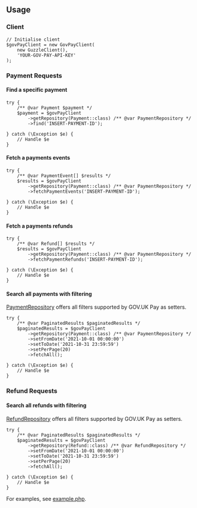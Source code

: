 ## Usage

### Client

```
// Initialise client
$govPayClient = new GovPayClient(
    new GuzzleClient(),
    'YOUR-GOV-PAY-API-KEY'
);
```

### Payment Requests

#### Find a specific payment

```
try {
    /** @var Payment $payment */
    $payment = $govPayClient
        ->getRepository(Payment::class) /** @var PaymentRepository */
        ->find('INSERT-PAYMENT-ID');

} catch (\Exception $e) {
    // Handle $e
}
```

#### Fetch a payments events

```
try {
    /** @var PaymentEvent[] $results */
    $results = $govPayClient
        ->getRepository(Payment::class) /** @var PaymentRepository */
        ->fetchPaymentEvents('INSERT-PAYMENT-ID');

} catch (\Exception $e) {
    // Handle $e
}
```

#### Fetch a payments refunds

```
try {
    /** @var Refund[] $results */
    $results = $govPayClient
        ->getRepository(Payment::class) /** @var PaymentRepository */
        ->fetchPaymentRefunds('INSERT-PAYMENT-ID');

} catch (\Exception $e) {
    // Handle $e
}
```

#### Search all payments with filtering

[PaymentRepository](../src/Repository/PaymentRepository.php) offers all filters supported by GOV.UK Pay as setters.

```
try {
    /** @var PaginatedResults $paginatedResults */
    $paginatedResults = $govPayClient
        ->getRepository(Payment::class) /** @var PaymentRepository */
        ->setFromDate('2021-10-01 00:00:00')
        ->setToDate('2021-10-31 23:59:59')
        ->setPerPage(20)
        ->fetchAll();

} catch (\Exception $e) {
    // Handle $e
}
```

### Refund Requests

#### Search all refunds with filtering

[RefundRepository](../src/Repository/RefundRepository.php) offers all filters supported by GOV.UK Pay as setters.

```
try {
    /** @var PaginatedResults $paginatedResults */
    $paginatedResults = $govPayClient
        ->getRepository(Refund::class) /** @var RefundRepository */
        ->setFromDate('2021-10-01 00:00:00')
        ->setToDate('2021-10-31 23:59:59')
        ->setPerPage(20)
        ->fetchAll();

} catch (\Exception $e) {
    // Handle $e
}
```

For examples, see [example.php](../example.php).